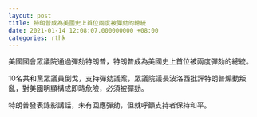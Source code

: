 ```yaml
---
layout: post
title: 特朗普成為美國史上首位兩度被彈劾的總統
date: 2021-01-14 12:08:07.000000000 +08:00
categories: rthk
---
```


美國國會眾議院通過彈劾特朗普，特朗普成為美國史上首位被兩度彈劾的總統。

10名共和黨眾議員倒戈，支持彈劾議案，眾議院議長波洛西批評特朗普煽動叛亂，對美國明顯構成即時危險，必須被彈劾。

特朗普發表錄影講話，未有回應彈劾，但就呼籲支持者保持和平。
